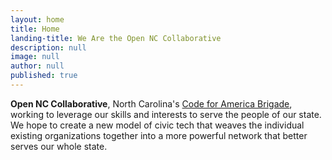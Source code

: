 ```yaml
---
layout: home
title: Home
landing-title: We Are the Open NC Collaborative
description: null
image: null
author: null
published: true
---
```


**Open NC Collaborative**, North Carolina's [Code for America Brigade](https://www.codeforamerica.org/), working to leverage our skills and interests to serve the people of our state. We hope to create a new model of civic tech that weaves the individual existing organizations together into a more powerful network that better serves our whole state.
